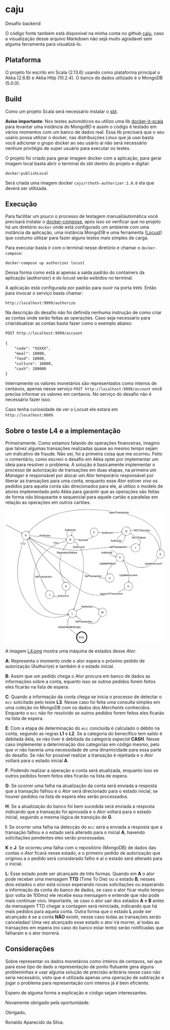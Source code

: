 # caju

Desafio backend

O código fonte também está disponível na minha conta no github [caju](https://github.com/rthoth/caju), caso a visualização desse arquivo Markdown não sejá muito agradável sem alguma ferramenta para visualizá-lo.

## Plataforma

O projeto foi escrito em Scala (2.13.6) usando como plataforma principal o Akka (2.6.8) e Akka Http (10.2.4). O banco de dados utilizado é o MongoDB (5.0.0).

## Build

Como um projeto Scala será necessário instalar o [sbt](https://www.scala-sbt.org/).

**Aviso importante**: Nos testes automáticos eu utilizo uma lib [docker-it-scala](https://github.com/whisklabs/docker-it-scala) para levantar uma instância do MongoBD e assim o código é testado em vários momentos com um banco de dados real. Essa lib precisará que o seu usário possa utilizar o docker, nas distribuições Linux que já usei basta você adicionar o grupo docker ao seu usário aí não será necessário nenhum privilégio de super usuário para executar os testes.

O projeto foi criado para gerar imagem docker com a aplicação, para gerar imagem local basta abrir o terminal do sbt dentro do projeto e digitar:

```
docker:publishLocal
```

Será criada uma imagem docker `caju/rthoth-authorizer:1.0.0` ela que deverá ser utilizada.

## Execução

Para facilitar um pouco o processo de testagem manual/automática você precisará instalar o [docker-compose](https://docs.docker.com/compose/), após isso só verificar que no projeto há um diretório `docker` onde está configurado um ambiente com uma instância da aplicação, uma instância MongoDB e uma ferramenta ([Locust](http://locust.io)) que costumo utilizar para fazer alguns testes mais simples de carga.

Para executar basta ir com o terminal nesse diretório e chamar o `docker-compose`:

```
docker-compose up authorizer locust
```

Dessa forma como está aí apenas a saída padrão do containers da aplicação (authorizer) e do locust serão exibidos no terminal.

A aplicação está configurada por padrão para ouvir na porta `9999`. Então para invocar o serviço basta chamar:

```
http://localhost:9999/authorize
```

Na descrição do desafio não foi definida nenhuma instrução de como criar as contas onde serão feitas as operações. Caso seja necessário para criar/atualizar as contas basta fazer como o exemplo abaixo:

```
POST http://localhost:9999/account

{
    "code": "XXXXX",
    "meal": 10000,
    "food": 10000,
    "culture": 10000,
    "cash": 100000
}
```

Internamente os valores monetários são representados como inteiros de centavos, apenas nesse serviço `POST http://localhost:9999/account` você precisa informar os valores em centavos. No serviço do desafio não é necessário fazer isso.


Caso tenha curiosidade de ver o Locust ele estará em `http://localhost:8089`.



## Sobre o teste L4 e a implementação

Primeiramente. Como estamos falando de operações financeiras, imagino que talvez algumas transações realizadas quase ao mesmo tempo sejam um indicativo de fraude. Não sei, foi a primeira coisa que me ocorreu. Feito o comentário, como escrevi o desafio em Akka optei por implementar um ideia para resolver o problema. A solução é basicamente implementar o processo de autorização de transações em duas etapas, na primeira um *Manager* é responsável por alocar um *Ator* temporário responsável por liberar as transações para uma conta, enquanto esse *Ator* estiver *vivo* os pedidos para aquela conta são direcionados para ele, aí utilizo o modelo de atores implementado pelo Akka para garantir que as operações são feitas de forma não bloqueante e sequencial para aquele cartão e paralelas em relação as operações em outros cartões.

![MEF do Ator temporário de L4](L4.png "Máquina de estados do Ator")

A imagem [L4.png](L4.png) mostra uma máquina de estados desse *Ator*.

**A**: Representa o momento onde o ator espera o próximo pedido de autorização (Authorize) e também é o estado inicial.

**B**: Assim que um pedido chega o *Ator* procura em banco de dados as informações sobre a conta, equanto isso se outros pedidos forem feitos eles ficarão na lista de espera.

**C**: Quando a informação da conta chega se inicia o processo de detectar o `mcc` solicitado pelo teste **L3**. Nesse caso foi feita uma consulta simples em uma coleção no MongoDB com os dados dos *Merchants* conhecidos. Enquanto o `mcc` não for resolvido se outros pedidos forem feitos eles ficarão na lista de espera.

**E**: Com a etapa de determinação do `mcc` concluída é calculado o débito na conta, segundo as regras **L1** e **L2**. Se a categoria do benecífico tem saldo é debitada dela, se não tiver é debitada da categoria *especial* **CASH**. Nesse caso implementei a determinação dos categorias em código mesmo, pelo que vi não haveria uma necessidade de uma dinamicidade para essa parte do desafio. Se não for possível realizar a transação é rejeitada e o *Ator* voltará para o estado inicial **A**.

**F**: Podendo realizar a operação a conta será atualizada, enquanto isso se outros pedidos forem feitos eles ficarão na lista de espera.

**G**: Se ocorrer uma falha na atualização da conta será enviada a resposta que a transação falhou e o *Ator* será direcionado para o estado inicial, se houver pedidos na lista de espera eles serão processados.

**H**: Se a atualização do banco foi bem sucedida será enviada a resposta indicando que a transação foi aprovada e o *Ator* voltará para o estado inicial, seguindo a mesma lógica de transição de **G**.

**I**: Se ocorrer uma falha na detecção do `mcc` será a enviada a resposta que a transação falhou e o estado será alterado para o inicial **A**, havendo solicitações pendentes eles serão processadas.

**K** e **J**: Se ocorreu uma falha com o repositório (MongoDB) de dados das contas o *Ator* ficará nesse estado, e o primeiro pedido de autorização que originou a o pedido será considerado falho e aí o estado será alterado para o inicial.

**L**: Esse estado pode ser alcançado de três formas. Quando em **A** o ator pode receber uma mensagem **TTD** (Time To Die) ou o estado **B**, nesses dois estados o ator está ocioso esperando novas solicitações ou esperando a informação da conta do banco de dados, se caso o ator ficar muito tempo (por volta de 100ms) ele recebe essa mensagem e entende que não pode mais continuar vivo. Importante, se caso o ator sair dos estados **A** e **B** antes da mensagem TTD chegar a contagem será reiniciada, indicando que há mais pedidos para aquela conta. Outra forma que o estado **L** pode ser alcançado é se a conta **NÃO** existir, nesse caso todas as transações serão canceladas! Uma vez alcançado esse estado o ator irá morrer, aí todas as transações em espera (no caso do banco estar lento) serão notificadas que falharam e o ator morrerá.

## Considerações

Sobre representar os dados monetários como inteiros de centavos, sei que para esse tipo de dado a representação de ponto flutuante gera alguns probleminhas e usar alguma solução de precisão aribrária nesse caso não seria necessário, visto que é utilizada apenas uma operação de subtração e jogar o problema para representação com inteiros já é bem eficiente.

Espero de alguma forma a explicação e código sejam interessantes.

Novamente obrigado pela oportunidade.


Obrigado,

Ronaldo Aparecido da Silva.